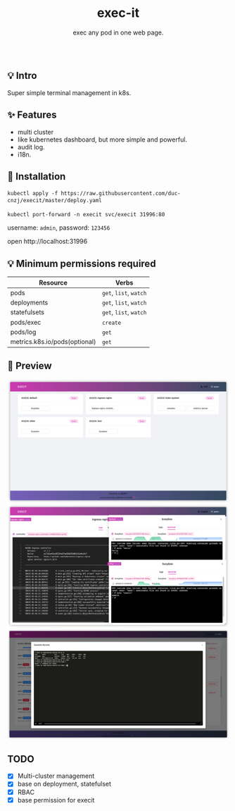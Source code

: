 <h1 align="center">exec-it</h1>
<p align="center">exec any pod in one web page.</p>
<br><br>

## 💡 Intro

Super simple terminal management in k8s.

## ✨  Features

* multi cluster
* like kubernetes dashboard, but more simple and powerful.
* audit log.
* i18n.

## 🚀  Installation

```shell
kubectl apply -f https://raw.githubusercontent.com/duc-cnzj/execit/master/deploy.yaml

kubectl port-forward -n execit svc/execit 31996:80
```

username: `admin`, password: `123456`

open http://localhost:31996

## 💡 Minimum permissions required

| Resource     | Verbs            |
| ------------ | ---------------- |
| pods         | `get`, `list`, `watch` |
| deployments  | `get`, `list`, `watch` |
| statefulsets | `get`, `list`, `watch` |
| pods/exec    | `create`         |
| pods/log     | `get`            |
| metrics.k8s.io/pods(optional)  | `get` |


## 🧀 Preview

![execit-preview](./images/img_1.png)
![execit](./images/img.png)
![user commands](./images/img_2.png)

## TODO

- [x] Multi-cluster management
- [x] base on deployment, statefulset
- [x] RBAC
- [x] base permission for execit